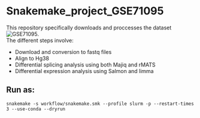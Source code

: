 # Snakemake_project_GSE71095

This repository specifically downloads and proccesses the dataset ![GSE71095](https://www.ncbi.nlm.nih.gov/geo/query/acc.cgi?acc=GSE71095).\
The different steps involve:
* Download and conversion to fastq files
* Align to Hg38
* Differential splicing analysis using both Majiq and rMATS
* Differential expression analysis using Salmon and limma


## Run as:
```
snakemake -s workflow/snakemake.smk --profile slurm -p --restart-times 3 --use-conda --dryrun
```
